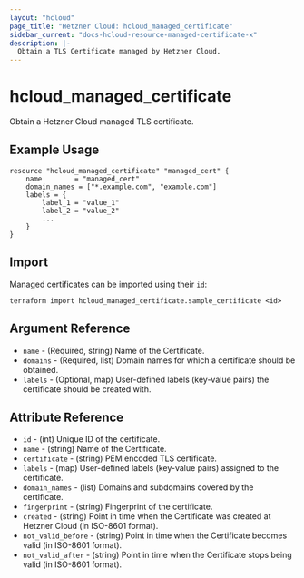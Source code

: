 ```yaml
---
layout: "hcloud"
page_title: "Hetzner Cloud: hcloud_managed_certificate"
sidebar_current: "docs-hcloud-resource-managed-certificate-x"
description: |-
  Obtain a TLS Certificate managed by Hetzner Cloud.
---
```


# hcloud_managed_certificate

Obtain a Hetzner Cloud managed TLS certificate.

## Example Usage

```
resource "hcloud_managed_certificate" "managed_cert" {
    name        = "managed_cert"
    domain_names = ["*.example.com", "example.com"]
    labels = {
        label_1 = "value_1"
        label_2 = "value_2"
        ...
    }
}
```

## Import

Managed certificates can be imported using their `id`:

```hcl
terraform import hcloud_managed_certificate.sample_certificate <id>
```

## Argument Reference

- `name` - (Required, string) Name of the Certificate.
- `domains` - (Required, list) Domain names for which a certificate
  should be obtained.
- `labels` - (Optional, map) User-defined labels (key-value pairs) the
certificate should be created with.

## Attribute Reference

- `id` - (int) Unique ID of the certificate.
- `name` - (string) Name of the Certificate.
- `certificate` - (string) PEM encoded TLS certificate.
- `labels` - (map) User-defined labels (key-value pairs) assigned to the certificate.
- `domain_names` - (list) Domains and subdomains covered by the certificate.
- `fingerprint` - (string) Fingerprint of the certificate.
- `created` - (string) Point in time when the Certificate was created at Hetzner Cloud (in ISO-8601 format).
- `not_valid_before` - (string) Point in time when the Certificate becomes valid (in ISO-8601 format).
- `not_valid_after` - (string) Point in time when the Certificate stops being valid (in ISO-8601 format).
